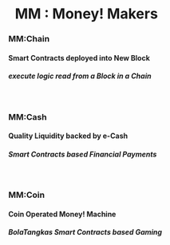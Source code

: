 # &nbsp; MM : Money! Makers


###   MM:Chain
####  Smart Contracts deployed into New Block
##### execute logic read from a Block in a Chain


<br />


###   MM:Cash
####  Quality Liquidity backed by e-Cash
##### Smart Contracts based Financial Payments


<br />


###   MM:Coin
####  Coin Operated Money! Machine  
##### BolaTangkas Smart Contracts based Gaming
